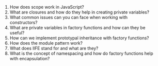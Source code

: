 1. How does scope work in JavaScript?
2. What are closures and how do they help in creating private variables?
3. What common issues can you can face when working with constructors?
4. What are private variables in factory functions and how can they be useful?
5. How can we implement prototypal inheritance with factory functions?
6. How does the module pattern work?
7. What does IIFE stand for and what are they?
8. What is the concept of namespacing and how do factory functions help with encapsulation?
